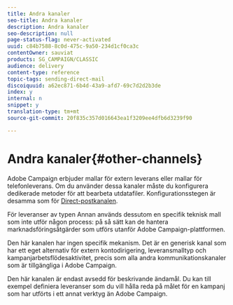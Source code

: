 ```yaml
---
title: Andra kanaler
seo-title: Andra kanaler
description: Andra kanaler
seo-description: null
page-status-flag: never-activated
uuid: c84b7588-8c0d-475c-9a50-234d1cf0ca3c
contentOwner: sauviat
products: SG_CAMPAIGN/CLASSIC
audience: delivery
content-type: reference
topic-tags: sending-direct-mail
discoiquuid: a62ec871-6b4d-43a9-afd7-69c7d2d2b3de
index: y
internal: n
snippet: y
translation-type: tm+mt
source-git-commit: 20f835c357d016643ea1f3209ee4dfb6d3239f90

---
```



# Andra kanaler{#other-channels}

Adobe Campaign erbjuder mallar för extern leverans eller mallar för telefonleverans. Om du använder dessa kanaler måste du konfigurera dedikerade metoder för att bearbeta utdatafiler. Konfigurationsstegen är desamma som för [Direct-postkanalen](../../delivery/using/about-direct-mail-channel.md).

För leveranser av typen Annan används dessutom en specifik teknisk mall som inte utför någon process: på så sätt kan de hantera marknadsföringsåtgärder som utförs utanför Adobe Campaign-plattformen.

Den här kanalen har ingen specifik mekanism. Det är en generisk kanal som har ett eget alternativ för extern kontodirigering, leveransmalltyp och kampanjarbetsflödesaktivitet, precis som alla andra kommunikationskanaler som är tillgängliga i Adobe Campaign.

Den här kanalen är endast avsedd för beskrivande ändamål. Du kan till exempel definiera leveranser som du vill hålla reda på målet för en kampanj som har utförts i ett annat verktyg än Adobe Campaign.
